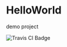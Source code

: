 # HelloWorld
demo project

![Travis CI Badge](https://app.travis-ci.com/urte-sanches/HelloWorld.svg?branch=master)
